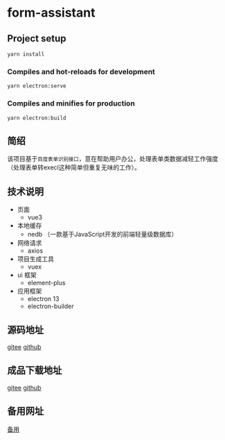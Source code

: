 # form-assistant

## Project setup
```
yarn install
```

### Compiles and hot-reloads for development
```
yarn electron:serve
```

### Compiles and minifies for production
```
yarn electron:build
```

## 简绍
该项目基于`百度表单识别接口`，意在帮助用户办公，处理表单类数据减轻工作强度（处理表单转execl这种简单但重复无味的工作）。

## 技术说明
- 页面
    - vue3
- 本地缓存
    - nedb （一款基于JavaScript开发的前端轻量级数据库）
- 网络请求
    - axios
- 项目生成工具
    - vuex
- ui 框架
    - element-plus
- 应用框架
    - electron 13
    - electron-builder
## 源码地址
[gitee](https://gitee.com/stone2401/form-assistant)
[github](https://github.com/stone2401/form-assistant)
## 成品下载地址
[gitee](https://gitee.com/stone2401/form-assistant/releases/v0.1.1-beta)
[github](https://github.com/stone2401/form-assistant/releases/tag/v0.1.1-beta)
## 备用网址
[备用](http://shizhenfei.top:8090)
